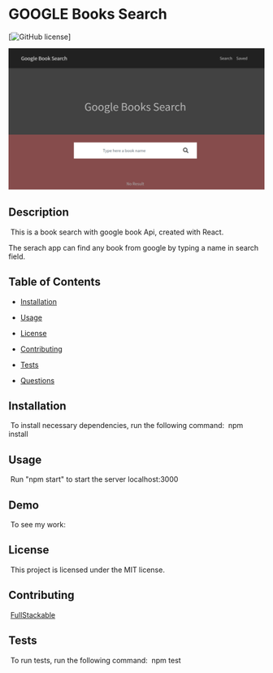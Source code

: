 # GOOGLE Books Search

[![GitHub license](https://img.shields.io/badge/license-MIT-blue.svg)]

![FullStackable](googlebook.png)

## Description

​
This is a book search with google book Api, created with React.

The serach app can find any book from google by typing a name in search field.

## Table of Contents

- [Installation](#installation)

- [Usage](#usage)

- [License](#license)

- [Contributing](#contributing)

- [Tests](#tests)

- [Questions](#questions)

## Installation

​
To install necessary dependencies, run the following command:
​
npm install
​

## Usage

​
Run "npm start" to start the server localhost:3000
​

## Demo

​
To see my work:

## License

​
This project is licensed under the MIT license.

## Contributing

​
[FullStackable]('https://github.com/cynmojica1231/Homework21')

## Tests

​
To run tests, run the following command:
​
npm test
